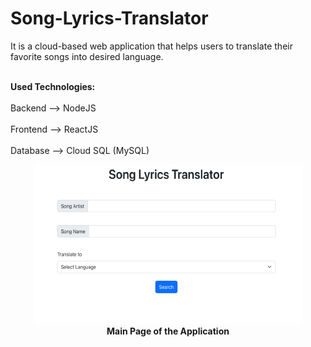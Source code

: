# Song-Lyrics-Translator
It is a cloud-based web application that helps users to translate their favorite songs into desired language.

<p> 
  <br><strong>Used Technologies:</strong></br>
  <br> Backend  --> NodeJS </br>
  <br> Frontend --> ReactJS </br>
  <br> Database --> Cloud SQL (MySQL) </br>
</p>

<p align="center">
  <img src="https://github.com/AlperMumcular/Song-Lyrics-Translator/blob/main/MainPage.png?raw=true" alt="Example Image" />
  <br />
  <strong>Main Page of the Application</strong>
</p>

